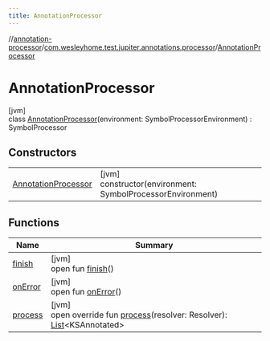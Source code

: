 ```yaml
---
title: AnnotationProcessor
---
```

//[annotation-processor](../../../index.html)/[com.wesleyhome.test.jupiter.annotations.processor](../index.html)/[AnnotationProcessor](index.html)



# AnnotationProcessor



[jvm]\
class [AnnotationProcessor](index.html)(environment: SymbolProcessorEnvironment) : SymbolProcessor



## Constructors


| | |
|---|---|
| [AnnotationProcessor](-annotation-processor.html) | [jvm]<br>constructor(environment: SymbolProcessorEnvironment) |


## Functions


| Name | Summary |
|---|---|
| [finish](index.html#-1531701697%2FFunctions%2F-1118576362) | [jvm]<br>open fun [finish](index.html#-1531701697%2FFunctions%2F-1118576362)() |
| [onError](index.html#2015143775%2FFunctions%2F-1118576362) | [jvm]<br>open fun [onError](index.html#2015143775%2FFunctions%2F-1118576362)() |
| [process](process.html) | [jvm]<br>open override fun [process](process.html)(resolver: Resolver): [List](https://kotlinlang.org/api/latest/jvm/stdlib/kotlin.collections/-list/index.html)&lt;KSAnnotated&gt; |


